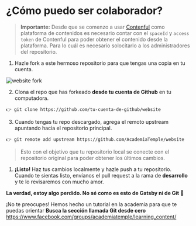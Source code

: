 # ¿Cómo puedo ser colaborador?

> **Importante:** Desde que se comenzo a usar [Contenful](https://www.contentful.com/) como plataforma de contenidos es necesario contar con el `spaceId` y `access token` de Contenful para poder obtener el contenido desde la plataforma. Para lo cuál es necesario solocitarlo a los administradores del repositorio.

1. Hazle fork a este hermoso repositorio para que tengas una copia en tu cuenta.

![website fork](https://i.imgur.com/52oV0Ck.png)

2. Clona el repo que has forkeado **desde tu cuenta de Github** en tu computadora.

```
👉 git clone https://github.com/tu-cuenta-de-github/website
```

3. Cuando tengas tu repo descargado, agrega el remoto upstream apuntando hacia el repositorio principal.

```
👉 git remote add upstream https://github.com/AcademiaTemple/website
```
> Esto con el objetivo que tu repositorio local se conecte con el repositorio original para poder obtener los últimos cambios.

1. **¡Listo!** Haz tus cambios localmente y hazle push a tu repositorio. Cuando te sientas listo, envíanos el pull request a la rama de **desarrollo** y te lo revisaremos con mucho amor.

**La verdad, estoy algo perdido. No sé como es esto de Gatsby ni de Git** 🤢

¡No te preocupes! Hemos hecho un tutorial en la academia para que te puedas orientar 
**Busca la sección llamada Git desde cero**
https://www.facebook.com/groups/academiatemple/learning_content/
